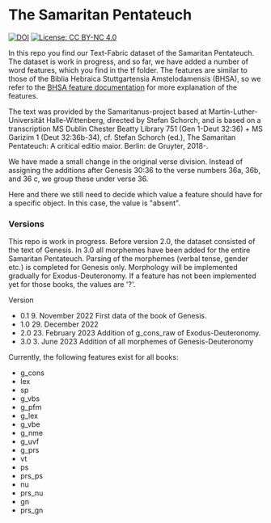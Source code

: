 # The Samaritan Pentateuch

[![DOI](https://zenodo.org/badge/DOI/10.5281/zenodo.7734632.svg)](https://doi.org/10.5281/zenodo.7734632) [![License: CC BY-NC 4.0](https://img.shields.io/badge/License-CC_BY--NC_4.0-lightgrey.svg)](https://creativecommons.org/licenses/by-nc/4.0/)

In this repo you find our Text-Fabric dataset of the Samaritan Pentateuch.
The dataset is work in progress, and so far, we have added a number of word features, which you find in the tf folder. The features are similar to those of the Biblia Hebraica Stuttgartensia Amstelodamensis (BHSA), so we refer to the [BHSA feature documentation](https://etcbc.github.io/bhsa/) for more explanation of the features.

The text was provided by the Samaritanus-project based at Martin-Luther-Universität Halle-Wittenberg, directed by Stefan Schorch, and is based on a transcription MS Dublin Chester Beatty Library 751 (Gen 1-Deut 32:36) + MS Garizim 1 (Deut 32:36b-34), cf. Stefan Schorch (ed.), The Samaritan Pentateuch: A critical editio maior. Berlin: de Gruyter, 2018-.

We have made a small change in the original verse division. Instead of assigning the additions after Genesis 30:36 to the verse numbers 36a, 36b, and 36 c, we group these under verse 36.

Here and there we still need to decide which value a feature should have for a specific object. In this case, the value is "absent".

### Versions

This repo is work in progress. Before version 2.0, the dataset consisted of the text of Genesis. In 3.0 all morphemes have been added for the entire Samaritan Pentateuch. Parsing of the morphemes (verbal tense, gender etc.) is completed for Genesis only. Morphology will be implemented gradually for Exodus-Deuteronomy. If a feature has not been implemented yet for those books, the values are '?'.

Version
- 0.1 9. November 2022 First data of the book of Genesis.
- 1.0 29. December 2022
- 2.0 23. February 2023 Addition of g_cons_raw of Exodus-Deuteronomy.
- 3.0 3. June 2023 Addition of all morphemes of Genesis-Deuteronomy

Currently, the following features exist for all books:
- g_cons
- lex
- sp
- g_vbs
- g_pfm
- g_lex
- g_vbe
- g_nme
- g_uvf
- g_prs
- vt
- ps
- prs_ps
- nu
- prs_nu
- gn
- prs_gn

